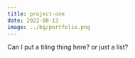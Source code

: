 ```yaml
---
title: project-one
date: 2022-08-13
image: ../bg/portfolio.png
---
```


Can I put a tiling thing here? or just a list?
